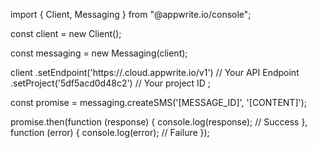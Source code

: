 import { Client,  Messaging } from "@appwrite.io/console";

const client = new Client();

const messaging = new Messaging(client);

client
    .setEndpoint('https://<REGION>.cloud.appwrite.io/v1') // Your API Endpoint
    .setProject('5df5acd0d48c2') // Your project ID
;

const promise = messaging.createSMS('[MESSAGE_ID]', '[CONTENT]');

promise.then(function (response) {
    console.log(response); // Success
}, function (error) {
    console.log(error); // Failure
});